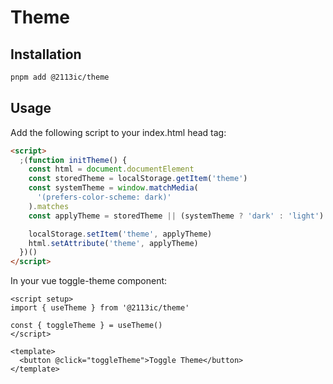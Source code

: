 # Theme

## Installation

```bash
pnpm add @2113ic/theme
```

## Usage

Add the following script to your index.html head tag:

```html
<script>
  ;(function initTheme() {
    const html = document.documentElement
    const storedTheme = localStorage.getItem('theme')
    const systemTheme = window.matchMedia(
      '(prefers-color-scheme: dark)'
    ).matches
    const applyTheme = storedTheme || (systemTheme ? 'dark' : 'light')

    localStorage.setItem('theme', applyTheme)
    html.setAttribute('theme', applyTheme)
  })()
</script>
```

In your vue toggle-theme component:

```vue
<script setup>
import { useTheme } from '@2113ic/theme'

const { toggleTheme } = useTheme()
</script>

<template>
  <button @click="toggleTheme">Toggle Theme</button>
</template>
```
